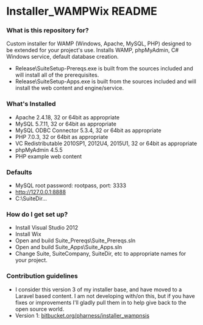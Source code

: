 # Installer_WAMPWix README #

### What is this repository for? ###

Custom installer for WAMP (Windows, Apache, MySQL, PHP) designed to be extended for your project's use. Installs WAMP, phpMyAdmin, C# Windows service, default database creation.

* Release\SuiteSetup-Prereqs.exe is built from the sources included and will install all of the prerequisites.
* Release\SuiteSetup-Apps.exe is built from the sources included and will install the web content and engine/service.

### What's Installed ###

* Apache 2.4.18, 32 or 64bit as appropriate
* MySQL 5.7.11, 32 or 64bit as appropriate
* MySQL ODBC Connector 5.3.4, 32 or 64bit as appropriate
* PHP 7.0.3, 32 or 64bit as appropriate
* VC Redistributable 2010SP1, 2012U4, 2015U1, 32 or 64bit as appropriate
* phpMyAdmin 4.5.5
* PHP example web content

### Defaults ###

* MySQL root password: rootpass, port: 3333
* http://127.0.0.1:8888
* C:\SuiteDir\...

### How do I get set up? ###

* Install Visual Studio 2012
* Install Wix
* Open and build Suite_Prereqs\Suite_Prereqs.sln
* Open and build Suite_Apps\Suite_Apps.sln
* Change Suite, SuiteCompany, SuiteDir, etc to appropriate names for your project.

### Contribution guidelines ###

* I consider this version 3 of my installer base, and have moved to a Laravel based content. I am not developing with/on this, but if you have fixes or improvements I'll gladly pull them in to help give back to the open source world.
* Version 1: [bitbucket.org/pharness/installer_wampnsis](https://bitbucket.org/pharness/installer_wampnsis)

